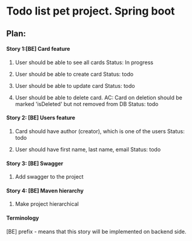 # Todo list pet project. Spring boot


## Plan:

#### Story 1:[BE] Card feature

1. User should be able to see all cards
Status: In progress

2. User should be able to create card
Status: todo

3. User should be able to update card 
Status: todo

4. User should be able to delete card.
    AC: Card on deletion should be marked 'isDeleted' but not removed from DB
Status: todo


#### Story 2: [BE] Users feature

1. Card should have author (creator), which is one of the users
Status: todo

2. User should have first name, last name, email
Status: todo


#### Story 3: [BE] Swagger

1. Add swagger to the project


#### Story 4: [BE] Maven hierarchy

1. Make project hierarchical



#### Terminology

[BE] prefix - means that this story will be implemented on backend side.


